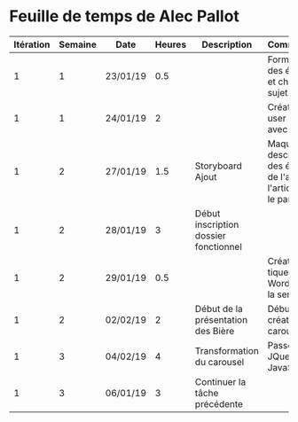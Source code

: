 # Feuille de temps de Alec Pallot


 **Itération** | **Semaine** | **Date** | **Heures** | **Description**                  | **Commentaire**
---            |---          |---       |---         |---                               |---            
1              | 1           | 23/01/19 | 0.5        |                                  | Formation des équipes et choix du sujet.
1              | 1           | 24/01/19 | 2          |                                  | Création des user story avec Trello.
1              | 2           | 27/01/19 | 1.5        | Storyboard Ajout                 | Maquette et description des étapes de l'ajout de l'article dans le panier.
1              | 2           | 28/01/19 | 3          | Début inscription dossier fonctionnel | 
1              | 2           | 29/01/19 | 0.5        |                                  | Création tiquet Wordpress de la semaine 1
1              | 2           | 02/02/19 | 2          | Début de la présentation des Bière        | Début de la création d'un carousel
1              | 3           | 04/02/19 | 4          | Transformation du carousel                | Passer du JQuery en JavaScript
1              | 3           | 06/01/19 | 3          | Continuer la tâche précédente             | 